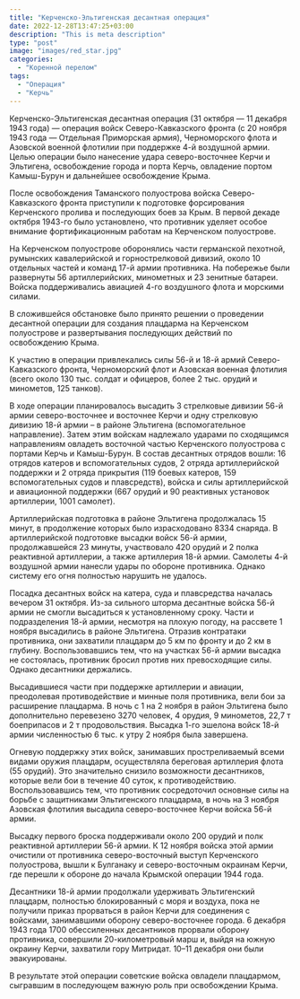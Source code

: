 ```yaml
---
title: "Керченско-Эльтигенская десантная операция"
date: 2022-12-28T13:47:25+03:00
description: "This is meta description"
type: "post"
image: "images/red_star.jpg"
categories:
  - "Коренной перелом"
tags:
  - "Операция"
  - "Керчь"
---
```


Керченско-Эльтигенская десантная операция (31 октября — 11 декабря 1943 года) — операция войск Северо-Кавказского фронта (с 20 ноября 1943 года — Отдельная Приморская армия), Черноморского флота и Азовской военной флотилии при поддержке 4-й воздушной армии. Целью операции было нанесение удара северо-восточнее Керчи и Эльтигена, освобождение города и порта Керчь, овладение портом Камыш-Бурун и дальнейшее освобождение Крыма.

После освобождения Таманского полуострова войска Северо-Кавказского фронта приступили к подготовке форсирования Керченского пролива и последующих боев за Крым. В первой декаде октября 1943-го было установлено, что противник уделяет особое внимание фортификационным работам на Керченском полуострове.

На Керченском полуострове оборонялись части германской пехотной, румынских кавалерийской и горнострелковой дивизий, около 10 отдельных частей и команд 17-й армии противника. На побережье были развернуты 56 артиллерийских, минометных и 23 зенитные батареи. Войска поддерживались авиацией 4-го воздушного флота и морскими силами.

В сложившейся обстановке было принято решении о проведении десантной операции для создания плацдарма на Керченском полуострове и развертывания последующих действий по освобождению Крыма.

К участию в операции привлекались силы 56-й и 18-й армий Северо-Кавказского фронта, Черноморский флот и Азовская военная флотилия (всего около 130 тыс. солдат и офицеров, более 2 тыс. орудий и минометов, 125 танков).

В ходе операции планировалось высадить 3 стрелковые дивизии 56-й армии северо-восточнее и восточнее Керчи и одну стрелковую дивизию 18-й армии – в районе Эльтигена (вспомогательное направление). Затем этим войскам надлежало ударами по сходящимся направлениям овладеть восточной частью Керченского полуострова с портами Керчь и Камыш-Бурун. В состав десантных отрядов вошли: 16 отрядов катеров и вспомогательных судов, 2 отряда артиллерийской поддержки и 2 отряда прикрытия (119 боевых катеров, 159 вспомогательных судов и плавсредств), войска и силы артиллерийской и авиационной поддержки (667 орудий и 90 реактивных установок артиллерии, 1001 самолет).

Артиллерийская подготовка в районе Эльтигена продолжалась 15 минут, в продолжение которых было израсходовано 8334 снаряда. В артиллерийской подготовке высадки войск 56-й армии, продолжавшейся 23 минуты, участвовало 420 орудий и 2 полка реактивной артиллерии, а также артиллерия 18-й армии. Самолеты 4-й воздушной армии нанесли удары по обороне противника. Однако систему его огня полностью нарушить не удалось.

Посадка десантных войск на катера, суда и плавсредства началась вечером 31 октября. Из-за сильного шторма десантные войска 56-й армии не смогли высадиться к установленному сроку. Части и подразделения 18-й армии, несмотря на плохую погоду, на рассвете 1 ноября высадились в районе Эльтигена. Отразив контратаки противника, они захватили плацдарм до 5 км по фронту и до 2 км в глубину. Воспользовавшись тем, что на участках 56-й армии высадка не состоялась, противник бросил против них превосходящие силы. Однако десантники держались.

Высадившиеся части при поддержке артиллерии и авиации, преодолевая противодействие и минные поля противника, вели бои за расширение плацдарма. В ночь с 1 на 2 ноября в район Эльтигена было дополнительно перевезено 3270 человек, 4 орудия, 9 минометов, 22,7 т боеприпасов и 2 т продовольствия. Высадка 1-го эшелона войск 18-й армии численностью 6 тыс. к утру 2 ноября была завершена.

Огневую поддержку этих войск, занимавших простреливаемый всеми видами оружия плацдарм, осуществляла береговая артиллерия флота (55 орудий). Это значительно снизило возможности десантников, которые вели бои в течение 40 суток, к противодействию. Воспользовавшись тем, что противник сосредоточил основные силы на борьбе с защитниками Эльтигенского плацдарма, в ночь на 3 ноября Азовская флотилия высадила северо-восточнее Керчи войска 56-й армии.

Высадку первого броска поддерживали около 200 орудий и полк реактивной артиллерии 56-й армии. К 12 ноября войска этой армии очистили от противника северо-восточный выступ Керченского полуострова, вышли к Булганаку и северо-восточным окраинам Керчи, где перешли к обороне до начала Крымской операции 1944 года.

Десантники 18-й армии продолжали удерживать Эльтигенский плацдарм, полностью блокированный с моря и воздуха, пока не получили приказ прорваться в район Керчи для соединения с войсками, занимавшими оборону северо-восточнее города. 6 декабря 1943 года 1700 обессиленных десантников прорвали оборону противника, совершили 20-километровый марш и, выйдя на южную окраину Керчи, захватили гору Митридат. 10–11 декабря они были эвакуированы.

В результате этой операции советские войска овладели плацдармом, сыгравшим в последующем важную роль при освобождении Крыма.



